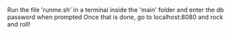 Run the file 'runme.sh' in a terminal inside the 'main' folder and enter the db password when prompted
Once that is done, go to localhost:8080 and rock and roll!